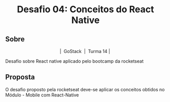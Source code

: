 <h1 align="center">Desafio 04: Conceitos do React Native</h1>

<h2>Sobre</h2>
<p align="center">|&nbsp GoStack &nbsp|&nbsp Turma 14 |&nbsp</p>
<p> Desafio sobre React native aplicado pelo bootcamp da rocketseat</2>

<h2>Proposta </h2> 
<p> O desafio proposto pela rocketseat deve-se aplicar os conceitos obtidos no Módulo - Mobile com React-Native </p>
